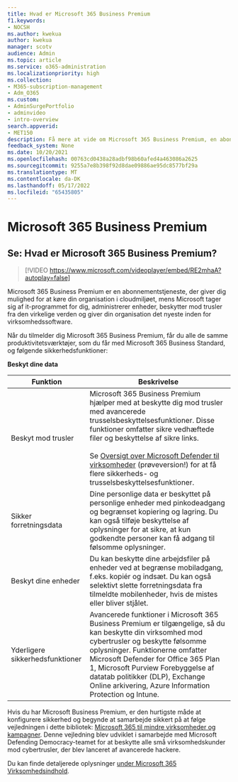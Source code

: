 ```yaml
---
title: Hvad er Microsoft 365 Business Premium
f1.keywords:
- NOCSH
ms.author: kwekua
author: kwekua
manager: scotv
audience: Admin
ms.topic: article
ms.service: o365-administration
ms.localizationpriority: high
ms.collection:
- M365-subscription-management
- Adm_O365
ms.custom:
- AdminSurgePortfolio
- adminvideo
- intro-overview
search.appverid:
- MET150
description: Få mere at vide om Microsoft 365 Business Premium, en abonnementstjeneste, der tager sig af it-delen for dig.
feedback_system: None
ms.date: 10/20/2021
ms.openlocfilehash: 00763cd0438a28adbf98b60afed4a463086a2625
ms.sourcegitcommit: 9255a7e8b398f92d8dae09886ae95dc8577bf29a
ms.translationtype: MT
ms.contentlocale: da-DK
ms.lasthandoff: 05/17/2022
ms.locfileid: "65435805"
---
```

# <a name="microsoft-365-business-premium"></a>Microsoft 365 Business Premium

## <a name="watch-what-is-microsoft-365-business-premium"></a>Se: Hvad er Microsoft 365 Business Premium?

> [!VIDEO https://www.microsoft.com/videoplayer/embed/RE2mhaA?autoplay=false]

Microsoft 365 Business Premium er en abonnementstjeneste, der giver dig mulighed for at køre din organisation i cloudmiljøet, mens Microsoft tager sig af it-programmet for dig, administrerer enheder, beskytter mod trusler fra den virkelige verden og giver din organisation det nyeste inden for virksomhedssoftware.

Når du tilmelder dig Microsoft 365 Business Premium, får du alle de samme produktivitetsværktøjer, som du får med Microsoft 365 Business Standard, og følgende sikkerhedsfunktioner:

**Beskyt dine data**


|Funktion|Beskrivelse|
| --- | --- |
| Beskyt mod trusler | Microsoft 365 Business Premium hjælper med at beskytte dig mod trusler med avancerede trusselsbeskyttelsesfunktioner. Disse funktioner omfatter sikre vedhæftede filer og beskyttelse af sikre links. <br/><br/>Se [Oversigt over Microsoft Defender til virksomheder](../../security/defender-business/mdb-overview.md) (prøveversion!) for at få flere sikkerheds- og trusselsbeskyttelsesfunktioner. |
| Sikker forretningsdata | Dine personlige data er beskyttet på personlige enheder med pinkodeadgang og begrænset kopiering og lagring. Du kan også tilføje beskyttelse af oplysninger for at sikre, at kun godkendte personer kan få adgang til følsomme oplysninger. |
| Beskyt dine enheder | Du kan beskytte dine arbejdsfiler på enheder ved at begrænse mobiladgang, f.eks. kopiér og indsæt. Du kan også selektivt slette forretningsdata fra tilmeldte mobilenheder, hvis de mistes eller bliver stjålet. |
| Yderligere sikkerhedsfunktioner | Avancerede funktioner i Microsoft 365 Business Premium er tilgængelige, så du kan beskytte din virksomhed mod cybertrusler og beskytte følsomme oplysninger. Funktionerne omfatter Microsoft Defender for Office 365 Plan 1, Microsoft Purview Forebyggelse af datatab politikker (DLP), Exchange Online arkivering, Azure Information Protection og Intune. |

Hvis du har Microsoft Business Premium, er den hurtigste måde at konfigurere sikkerhed og begynde at samarbejde sikkert på at følge vejledningen i dette bibliotek: [Microsoft 365 til mindre virksomheder og kampagner](../../business-premium/index.md). Denne vejledning blev udviklet i samarbejde med Microsoft Defending Democracy-teamet for at beskytte alle små virksomhedskunder mod cybertrusler, der blev lanceret af avancerede hackere. 

Du kan finde detaljerede oplysninger [under Microsoft 365 Virksomhedsindhold](../../admin/index.yml).
